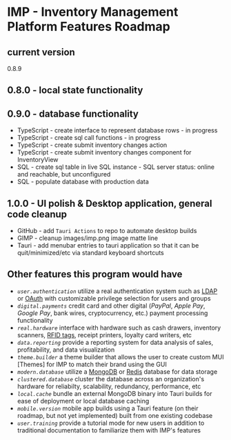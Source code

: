 # IMP - Inventory Management Platform Features Roadmap

## current version
0.8.9

## 0.8.0 - local state functionality

## 0.9.0 - database functionality
- TypeScript - create interface to represent database rows - in progress
- TypeScript - create sql call functions - in progress
- TypeScript - create submit inventory changes action
- TypeScript - create submit inventory changes component for InventoryView
- SQL - create sql table in live SQL instance - SQL server status: online and reachable, but unconfigured
- SQL - populate database with production data 

## 1.0.0 - UI polish & Desktop application, general code cleanup
- GitHub - add `Tauri Actions` to repo to automate desktop builds
- GIMP - cleanup images/imp.png image matte line
- Tauri - add menubar entries to tauri application so that it can be quit/minimized/etc via standard keyboard shortcuts

## Other features this program would have
- _`user.authentication`_ utilize a real authentication system such as [LDAP](https://ldap.com/) or [OAuth](https://oauth.net/) with customizable privilege selection for users and groups
- _`digital.payments`_ credit card and other digital (_PayPal_, _Apple Pay_, _Google Pay_, bank wires, cryptocurrency, etc.) payment processing functionality
- _`real.hardware`_ interface with hardware such as cash drawers, inventory scanners, [RFID tags](https://en.wikipedia.org/wiki/Radio_frequency_identification_and_tracking_device), receipt printers, loyalty card writers, etc
- _`data.reporting`_ provide a reporting system for data analysis of sales, profitability, and data visualization
- _`theme.builder`_ a theme builder that allows the user to create custom MUI [Themes] for IMP to match their brand using the GUI
- _`modern.database`_ utilize a [MongoDB](https://github.com/mongodb/mongo) or [Redis](https://redis.io/) database for data storage
- _`clustered.database`_ cluster the database across an organization's hardware for reliabilty, scalability, redundancy, performance, etc
- _`local.cache`_ bundle an external MongoDB binary into Tauri builds for ease of deployment or local database caching
- _`mobile.version`_ mobile app builds using a Tauri feature (on their roadmap, but not yet implemented) built from one existing codebase
- _`user.training`_ provide a tutorial mode for new users in addition to traditional documentation to familiarize them with IMP's features
